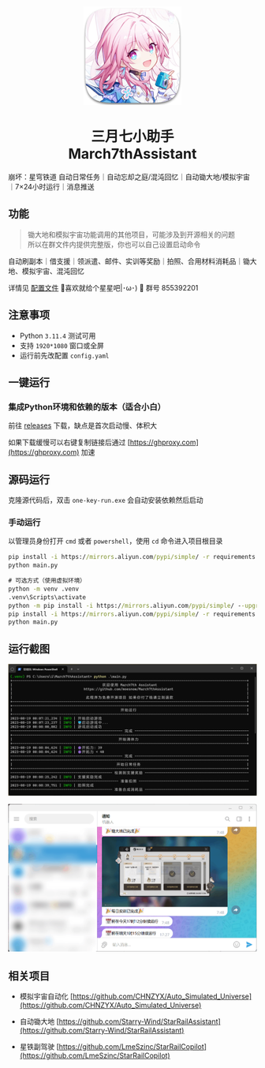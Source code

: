 <p align="center">
    <img src="./assets/logo/March7th.png">
</p>

<h1 align="center">
三月七小助手<br>
March7thAssistant
</h1>

崩坏：星穹铁道 自动日常任务｜自动忘却之庭/混沌回忆｜自动锄大地/模拟宇宙｜7×24小时运行｜消息推送

## 功能

> 锄大地和模拟宇宙功能调用的其他项目，可能涉及到开源相关的问题<br>所以在群文件内提供完整版，你也可以自己设置启动命令

自动刷副本｜借支援｜领派遣、邮件、实训等奖励｜拍照、合用材料消耗品｜锄大地、模拟宇宙、混沌回忆

详情见 [配置文件](config.yaml) 🌟喜欢就给个星星吧|･ω･) 🌟 群号 855392201

## 注意事项

- Python `3.11.4` 测试可用
- 支持 `1920*1080` 窗口或全屏
- 运行前先改配置 `config.yaml`

## 一键运行

### 集成Python环境和依赖的版本（适合小白）

前往 [releases](https://github.com/moesnow/March7thAssistant/releases) 下载，缺点是首次启动慢、体积大

如果下载缓慢可以右键复制链接后通过 [https://ghproxy.com](https://ghproxy.com) 加速

## 源码运行

克隆源代码后，双击 `one-key-run.exe` 会自动安装依赖然后启动

### 手动运行

以管理员身份打开 `cmd` 或者 `powershell`，使用 `cd` 命令进入项目根目录

```cmd
pip install -i https://mirrors.aliyun.com/pypi/simple/ -r requirements.txt
python main.py
```

```cmd
# 可选方式（使用虚拟环境）
python -m venv .venv
.venv\Scripts\activate
python -m pip install -i https://mirrors.aliyun.com/pypi/simple/ --upgrade pip
pip install -i https://mirrors.aliyun.com/pypi/simple/ -r requirements.txt
python main.py
```

## 运行截图

![terminal](assets/screenshot/terminal.png)

![telegram](assets/screenshot/telegram.png)

## 相关项目

- 模拟宇宙自动化 [https://github.com/CHNZYX/Auto_Simulated_Universe](https://github.com/CHNZYX/Auto_Simulated_Universe)

- 自动锄大地 [https://github.com/Starry-Wind/StarRailAssistant](https://github.com/Starry-Wind/StarRailAssistant)

- 星铁副驾驶 [https://github.com/LmeSzinc/StarRailCopilot](https://github.com/LmeSzinc/StarRailCopilot)